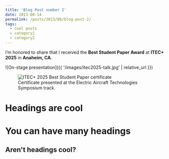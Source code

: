 ```yaml
---
title: 'Blog Post number 2'
date: 2013-08-14
permalink: /posts/2013/08/blog-post-2/
tags:
  - cool posts
  - category1
  - category2
---
```


I’m honored to share that I received the **Best Student Paper Award** at **ITEC+ 2025** in **Anaheim, CA**.

![On-stage presentation]({{ '/images/itec2025-talk.jpg' | relative_url }})

<figure>
  <img src="{{ '/images/itec2025-certificate.jpg' | relative_url }}" alt="ITEC+ 2025 Best Student Paper certificate">
  <figcaption>Certificate presented at the Electric Aircraft Technologies Symposium track.</figcaption>
</figure>

Headings are cool
======

You can have many headings
======

Aren't headings cool?
------
